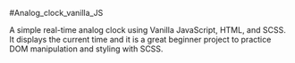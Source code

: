 #Analog_clock_vanilla_JS

A simple real-time analog clock using Vanilla JavaScript, HTML, and SCSS. It displays the current time and it is a great beginner project to practice DOM manipulation and styling with SCSS.

